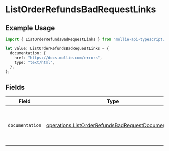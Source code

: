 # ListOrderRefundsBadRequestLinks

## Example Usage

```typescript
import { ListOrderRefundsBadRequestLinks } from "mollie-api-typescript/models/operations";

let value: ListOrderRefundsBadRequestLinks = {
  documentation: {
    href: "https://docs.mollie.com/errors",
    type: "text/html",
  },
};
```

## Fields

| Field                                                                                                                    | Type                                                                                                                     | Required                                                                                                                 | Description                                                                                                              |
| ------------------------------------------------------------------------------------------------------------------------ | ------------------------------------------------------------------------------------------------------------------------ | ------------------------------------------------------------------------------------------------------------------------ | ------------------------------------------------------------------------------------------------------------------------ |
| `documentation`                                                                                                          | [operations.ListOrderRefundsBadRequestDocumentation](../../models/operations/listorderrefundsbadrequestdocumentation.md) | :heavy_check_mark:                                                                                                       | The URL to the generic Mollie API error handling guide.                                                                  |